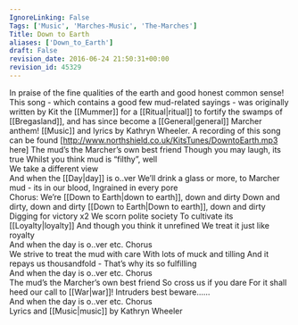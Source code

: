 ```yaml
---
IgnoreLinking: False
Tags: ['Music', 'Marches-Music', 'The-Marches']
Title: Down to Earth
aliases: ['Down_to_Earth']
draft: False
revision_date: 2016-06-24 21:50:31+00:00
revision_id: 45329
---
```


In praise of the fine qualities of the earth and good honest common sense!  This song - which contains a good few mud-related sayings - was originally written by Kit the [[Mummer]] for a [[Ritual|ritual]] to fortify the swamps of [[Bregasland]], and has since become a [[General|general]] Marcher anthem!
[[Music]] and lyrics by Kathryn Wheeler.
A recording of this song can be found [http://www.northshield.co.uk/KitsTunes/DowntoEarth.mp3 here] 
The mud’s the Marcher’s own best friend 
Though you may laugh, its true 
Whilst you think mud is “filthy”, well  
We take a different view  
And when the [[Day|day]] is o..ver 
We’ll drink a glass or more, 
to Marcher mud - its in our blood, 
Ingrained in every pore  
Chorus: 
We’re [[Down to Earth|down to earth]], down and dirty 
Down and dirty, down and dirty 
[[Down to Earth|Down to earth]], down and dirty 
Digging for victory  x2
We scorn polite society 
To cultivate its [[Loyalty|loyalty]] 
And though you think it unrefined 
We treat it just like royalty  
And when the day is o..ver etc.
Chorus  
We strive to treat the mud with care 
With lots of muck and tilling 
And it repays us thousandfold - 
That’s why its so fulfilling  
And when the day is o..ver etc.
Chorus  
The mud’s the Marcher’s own best friend 
So cross us if you dare 
For it shall heed our call to [[War|war]]! 
Intruders best beware……  
And when the day is o..ver etc.
Chorus  
Lyrics and [[Music|music]] by Kathryn Wheeler